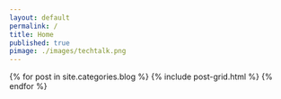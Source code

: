 ```yaml
---
layout: default
permalink: /
title: Home
published: true
pimage: ./images/techtalk.png
---
```

<div class="tiles">
{% for post in site.categories.blog %}
	{% include post-grid.html %}
{% endfor %}
</div><!-- /.tiles -->

